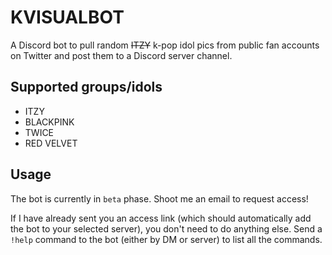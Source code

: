 # KVISUALBOT
A Discord bot to pull random ~~ITZY~~ k-pop idol pics from public fan accounts on Twitter and post them to a Discord server channel.

## Supported groups/idols
- ITZY
- BLACKPINK
- TWICE
- RED VELVET

## Usage
The bot is currently in `beta` phase. Shoot me an email to request access!

If I have already sent you an access link (which should automatically add the bot to your selected server), you don't need to do anything else. Send a `!help` command to the bot (either by DM or server) to list all the commands.
